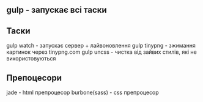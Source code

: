 gulp - запускає всі таски
----

Таски
----------
gulp watch - запускає сервер + лайвоновлення
gulp tinypng - зжимання картинок через tinypng.com
gulp uncss - чистка від зайвих стилів, які не використовуються

Препоцесори
-----------

jade - html препроцесор
burbone(sass) - css препроцесор
